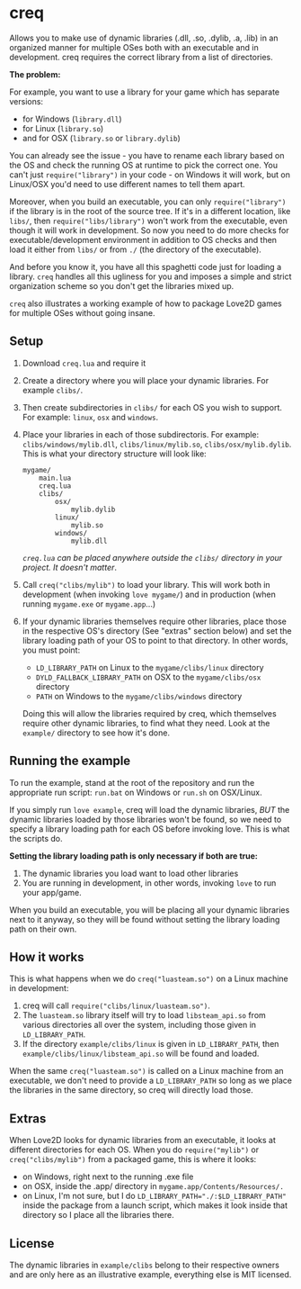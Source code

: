 # creq

Allows you to make use of dynamic libraries (.dll, .so, .dylib, .a, .lib) in an
organized manner for multiple OSes both with an executable and in development.
creq requires the correct library from a list of directories.

**The problem:**

For example, you want to use a library for your game which has separate versions:
  - for Windows (`library.dll`)
  - for Linux (`library.so`)
  - and for OSX (`library.so` or `library.dylib`)

You can already see the issue - you have to rename each library based on the OS and
check the running OS at runtime to pick the correct one. You can't just
`require("library")` in your code - on Windows it will work, but on Linux/OSX
you'd need to use different names to tell them apart.

Moreover, when you build an executable, you can only `require("library")` if the
library is in the root of the source tree. If it's in a different location, like
`libs/`, then `require("libs/library")` won't work from the executable, even
though it will work in development. So now you need to do more checks for
executable/development environment in addition to OS checks and then load it
either from `libs/` or from `./` (the directory of the executable).

And before you know it, you have all this spaghetti code just for loading a
library. `creq` handles all this ugliness for you and imposes a simple and
strict organization scheme so you don't get the libraries mixed up.

`creq` also illustrates a working example of how to package Love2D games for
multiple OSes without going insane.

## Setup

1. Download `creq.lua` and require it
2. Create a directory where you will place your dynamic libraries. For example
   `clibs/`.
3. Then create subdirectories in `clibs/` for each OS you wish to support. For
   example: `linux`, `osx` and `windows`.
4. Place your libraries in each of those subdirectoris. For example:
   `clibs/windows/mylib.dll`, `clibs/linux/mylib.so`, `clibs/osx/mylib.dylib`.
   This is what your directory structure will look like:
   ```
   mygame/
       main.lua
       creq.lua
       clibs/
           osx/
               mylib.dylib
           linux/
               mylib.so
           windows/
               mylib.dll
   ```

    *`creq.lua` can be placed anywhere outside the `clibs/` directory in your project. It doesn't matter*.
   
5. Call `creq("clibs/mylib")` to load your library. This will work both in
   development (when invoking `love mygame/`) and in production (when running
  `mygame.exe` or `mygame.app`...)
6. If your dynamic libraries themselves require other libraries, place those in
   the respective OS's directory (See "extras" section below) and set the
   library loading path of your OS to point to that directory. In other words,
   you must point:
     - `LD_LIBRARY_PATH` on Linux to the `mygame/clibs/linux` directory
     - `DYLD_FALLBACK_LIBRARY_PATH` on OSX to the `mygame/clibs/osx` directory
     - `PATH` on Windows to the `mygame/clibs/windows` directory

   Doing this will allow the libraries required by creq, which themselves
   require other dynamic libraries, to find what they need. Look
   at the `example/` directory to see how it's done.

## Running the example

To run the example, stand at the root of the repository and run the appropriate
run script: `run.bat` on Windows or `run.sh` on OSX/Linux.

If you simply run `love example`, creq will load the dynamic libraries, *BUT* the
dynamic libraries loaded by those libraries won't be found, so we need to
specify a library loading path for each OS before invoking love. This is what
the scripts do.

**Setting the library loading path is only necessary if both are true:**
  1. The dynamic libraries you load want to load other libraries
  2. You are running in development, in other words, invoking `love` to run
     your app/game.

When you build an executable, you will be placing all your dynamic libraries
next to it anyway, so they will be found without setting the library loading
path on their own.

## How it works
This is what happens when we do `creq("luasteam.so")` on a Linux machine
in development:
  1. creq will call `require("clibs/linux/luasteam.so")`.
  2. The `luasteam.so` library itself will try to load
     `libsteam_api.so` from various directories all over the
     system, including those given in `LD_LIBRARY_PATH`.
  3. If the directory `example/clibs/linux` is given in `LD_LIBRARY_PATH`, then
     `example/clibs/linux/libsteam_api.so` will be found and loaded.

When the same `creq("luasteam.so")` is called on a Linux machine from an
executable, we don't need to provide a `LD_LIBRARY_PATH` so long as we place the
libraries in the same directory, so creq will directly load those.

## Extras

When Love2D looks for dynamic libraries from an executable, it looks at
different directories for each OS. When you do `require("mylib")` or
`creq("clibs/mylib")` from a packaged game, this is where it looks:
  - on Windows, right next to the running .exe file
  - on OSX, inside the .app/ directory in `mygame.app/Contents/Resources/.`
  - on Linux, I'm not sure, but I do `LD_LIBRARY_PATH="./:$LD_LIBRARY_PATH"`
    inside the package from a launch script, which makes it look inside that
    directory so I place all the libraries there.


## License

The dynamic libraries in `example/clibs` belong to their respective owners and
are only here as an illustrative example, everything else is MIT licensed.
